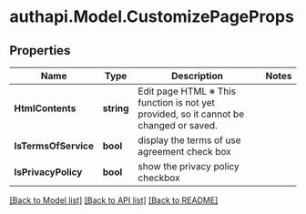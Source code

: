 # authapi.Model.CustomizePageProps

## Properties

Name | Type | Description | Notes
------------ | ------------- | ------------- | -------------
**HtmlContents** | **string** | Edit page HTML ※ This function is not yet provided, so it cannot be changed or saved.  | 
**IsTermsOfService** | **bool** | display the terms of use agreement check box | 
**IsPrivacyPolicy** | **bool** | show the privacy policy checkbox | 

[[Back to Model list]](../README.md#documentation-for-models) [[Back to API list]](../README.md#documentation-for-api-endpoints) [[Back to README]](../README.md)

